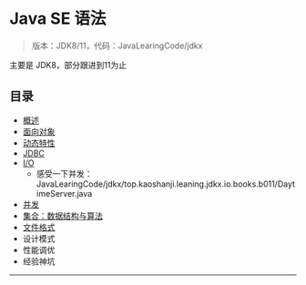 #   Java SE 语法

>   版本：JDK8/11，代码：JavaLearingCode/jdkx

主要是 JDK8，部分跟进到11为止

##  目录
-   [概述](j100/README.md)
-   [面向对象](j101/README.md)
-   [动态特性](j102/README.md)
-   [JDBC](j103/README.md)
-   [I/O](j104/README.md)
    -   感受一下并发：JavaLearingCode/jdkx/top.kaoshanji.leaning.jdkx.io.books.b011/DaytimeServer.java
-   [并发](j105/README.md)
-   [集合：数据结构与算法](j106/README.md)
-   [文件格式](j107/README.md)
-   设计模式
-   性能调优
-   经验神坑


----